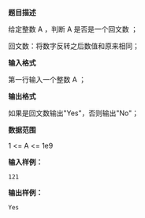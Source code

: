 **题目描述**

给定整数 A ，判断 A 是否是一个回文数 ；

回文数：将数字反转之后数值和原来相同；

**输入格式**

第一行输入一个整数 A ；

**输出格式**

如果是回文数输出"Yes"，否则输出"No"；

**数据范围**

1 <= A <= 1e9

**输入样例：**

```
121
```

**输出样例：**

```
Yes
```

